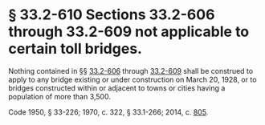 # § 33.2-610 Sections 33.2-606 through 33.2-609 not applicable to certain toll bridges.

<p>Nothing contained in §§ <a href='http://law.lis.virginia.gov/vacode/33.2-606/'>33.2-606</a> through <a href='http://law.lis.virginia.gov/vacode/33.2-609/'>33.2-609</a> shall be construed to apply to any bridge existing or under construction on March 20, 1928, or to bridges constructed within or adjacent to towns or cities having a population of more than 3,500.</p><p>Code 1950, § 33-226; 1970, c. 322, § 33.1-266; 2014, c. <a href='http://lis.virginia.gov/cgi-bin/legp604.exe?141+ful+CHAP0805'>805</a>.</p>
